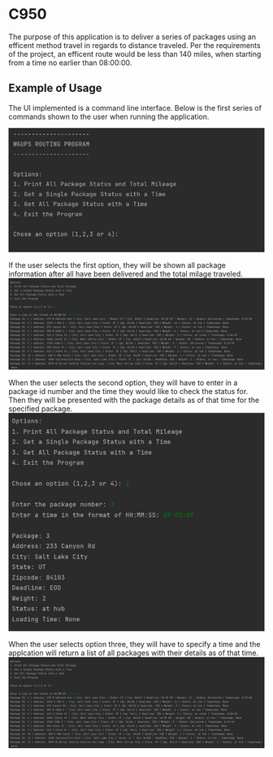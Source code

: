 # C950

The purpose of this application is to deliver a series of packages using an efficent method travel in regards to distance traveled. Per the requirements of the project, an efficent route would be less than 140 miles, when starting from a time no earlier than 08:00:00. 

## Example of Usage
The UI implemented is a command line interface. Below is the first series of commands shown to the user when running the application.

<img src="images/C950_application_main.jpg" title="Application Start">

If the user selects the first option, they will be shown all package information after all have been delivered and the total milage traveled.
<img src="images/C950_option3.jpg" title="Option 1">

When the user selects the second option, they will have to enter in a package id number and the time they would like to check the status for. Then they will be presented with the package details as of that time for the specified package.
<img src="images/C950_option2.jpg" title="Option 2">

When the user selects option three, they will have to specify a time and the applcation will return a list of all packages with their details as of that time.
<img src="images/C950_option3.jpg" title="Option 3">
